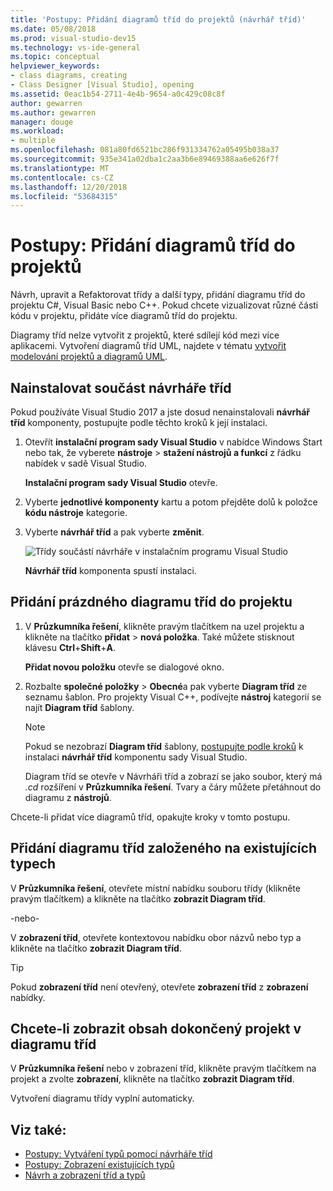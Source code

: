 ```yaml
---
title: 'Postupy: Přidání diagramů tříd do projektů (návrhář tříd)'
ms.date: 05/08/2018
ms.prod: visual-studio-dev15
ms.technology: vs-ide-general
ms.topic: conceptual
helpviewer_keywords:
- class diagrams, creating
- Class Designer [Visual Studio], opening
ms.assetid: 0eac1b54-2711-4e4b-9654-a0c429c08c8f
author: gewarren
ms.author: gewarren
manager: douge
ms.workload:
- multiple
ms.openlocfilehash: 081a80fd6521bc286f931334762a05495b038a37
ms.sourcegitcommit: 935e341a02dba1c2aa3b6e89469388aa6e626f7f
ms.translationtype: MT
ms.contentlocale: cs-CZ
ms.lasthandoff: 12/20/2018
ms.locfileid: "53684315"
---
```

# <a name="how-to-add-class-diagrams-to-projects"></a>Postupy: Přidání diagramů tříd do projektů

Návrh, upravit a Refaktorovat třídy a další typy, přidání diagramu tříd do projektu C#, Visual Basic nebo C++. Pokud chcete vizualizovat různé části kódu v projektu, přidáte více diagramů tříd do projektu.

Diagramy tříd nelze vytvořit z projektů, které sdílejí kód mezi více aplikacemi. Vytvoření diagramů tříd UML, najdete v tématu [vytvořit modelování projektů a diagramů UML](../../modeling/create-uml-modeling-projects-and-diagrams.md).

## <a name="install-the-class-designer-component"></a>Nainstalovat součást návrháře tříd

Pokud používáte Visual Studio 2017 a jste dosud nenainstalovali **návrhář tříd** komponenty, postupujte podle těchto kroků k její instalaci.

1. Otevřít **instalační program sady Visual Studio** v nabídce Windows Start nebo tak, že vyberete **nástroje** > **stažení nástrojů a funkcí** z řádku nabídek v sadě Visual Studio.

   **Instalační program sady Visual Studio** otevře.

1. Vyberte **jednotlivé komponenty** kartu a potom přejděte dolů k položce **kódu nástroje** kategorie.

1. Vyberte **návrhář tříd** a pak vyberte **změnit**.

   ![Třídy součástí návrháře v instalačním programu Visual Studio](media/class-designer-component.png)

   **Návrhář tříd** komponenta spustí instalaci.

## <a name="add-a-blank-class-diagram-to-a-project"></a>Přidání prázdného diagramu tříd do projektu

1. V **Průzkumníka řešení**, klikněte pravým tlačítkem na uzel projektu a klikněte na tlačítko **přidat** > **nová položka**. Také můžete stisknout klávesu **Ctrl**+**Shift**+**A**.

   **Přidat novou položku** otevře se dialogové okno.

2. Rozbalte **společné položky** > **Obecné**a pak vyberte **Diagram tříd** ze seznamu šablon. Pro projekty Visual C++, podívejte **nástroj** kategorií se najít **Diagram tříd** šablony.

   > [!NOTE]
   > Pokud se nezobrazí **Diagram tříd** šablony, [postupujte podle kroků](#install-the-class-designer-component) k instalaci **návrhář tříd** komponentu sady Visual Studio.

   Diagram tříd se otevře v Návrháři tříd a zobrazí se jako soubor, který má *.cd* rozšíření v **Průzkumníka řešení**. Tvary a čáry můžete přetáhnout do diagramu z **nástrojů**.

Chcete-li přidat více diagramů tříd, opakujte kroky v tomto postupu.

## <a name="add-a-class-diagram-based-on-existing-types"></a>Přidání diagramu tříd založeného na existujících typech

V **Průzkumníka řešení**, otevřete místní nabídku souboru třídy (klikněte pravým tlačítkem) a klikněte na tlačítko **zobrazit Diagram tříd**.

-nebo-

V **zobrazení tříd**, otevřete kontextovou nabídku obor názvů nebo typ a klikněte na tlačítko **zobrazit Diagram tříd**.

> [!TIP]
> Pokud **zobrazení tříd** není otevřený, otevřete **zobrazení tříd** z **zobrazení** nabídky.

## <a name="to-display-the-contents-of-a-complete-project-in-a-class-diagram"></a>Chcete-li zobrazit obsah dokončený projekt v diagramu tříd

V **Průzkumníka řešení** nebo v zobrazení tříd, klikněte pravým tlačítkem na projekt a zvolte **zobrazení**, klikněte na tlačítko **zobrazit Diagram tříd**.

Vytvoření diagramu třídy vyplní automaticky.

## <a name="see-also"></a>Viz také:

- [Postupy: Vytváření typů pomocí návrháře tříd](how-to-create-types.md)
- [Postupy: Zobrazení existujících typů](how-to-view-existing-types.md)
- [Návrh a zobrazení tříd a typů](designing-and-viewing-classes-and-types.md)
